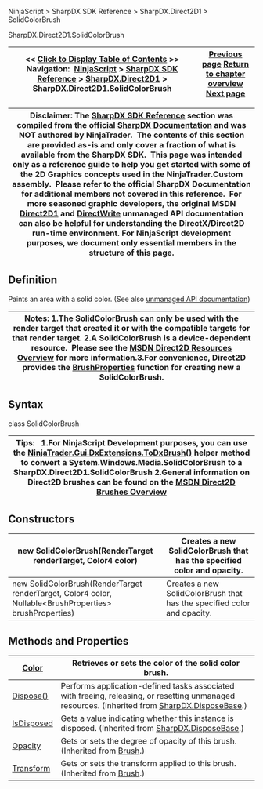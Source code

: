 ﻿
NinjaScript \> SharpDX SDK Reference \> SharpDX.Direct2D1 \> SolidColorBrush

SharpDX.Direct2D1\.SolidColorBrush

| \<\< [Click to Display Table of Contents](sharpdx_direct2d1_solidcolorbrush.md) \>\> **Navigation:**     [NinjaScript](ninjascript.md) \> [SharpDX SDK Reference](sharpdx_sdk_reference.md) \> [SharpDX.Direct2D1](sharpdx_direct2d1.md) \> SharpDX.Direct2D1\.SolidColorBrush | [Previous page](sharpdx_direct2d1_rendertarget_transform.md) [Return to chapter overview](sharpdx_direct2d1.md) [Next page](sharpdx_direct2d1_solidcolorbrush_color.md) |
| --- | --- |

| Disclaimer: The [SharpDX SDK Reference](sharpdx_sdk_reference.md) section was compiled from the official [SharpDX Documentation](http://sharpdx.org/) and was NOT authored by NinjaTrader.  The contents of this section are provided as\-is and only cover a fraction of what is available from the SharpDX SDK.  This page was intended only as a reference guide to help you get started with some of the 2D Graphics concepts used in the NinjaTrader.Custom assembly.  Please refer to the official SharpDX Documentation for additional members not covered in this reference.  For more seasoned graphic developers, the original MSDN [Direct2D1](https://msdn.microsoft.com/en-us/library/windows/desktop/dd370990.aspx) and [DirectWrite](https://msdn.microsoft.com/en-us/library/windows/desktop/dd368038.aspx) unmanaged API documentation can also be helpful for understanding the DirectX/Direct2D run\-time environment. For NinjaScript development purposes, we document only essential members in the structure of this page. |
| --- |

## Definition
Paints an area with a solid color.
(See also [unmanaged API documentation](http://msdn.microsoft.com/en-us/library/dd372207.aspx))
 

| Notes:  1\.The SolidColorBrush can only be used with the render target that created it or with the compatible targets for that render target. 2\.A SolidColorBrush is a device\-dependent resource.  Please see the [MSDN Direct2D Resources Overview](https://msdn.microsoft.com/en-us/library/dd756757(v=vs.85).aspx) for more information.3\.For convenience, Direct2D provides the [BrushProperties](sharpdx_direct2d1_brushproperties.md) function for creating new a SolidColorBrush. |
| --- |

## Syntax
class SolidColorBrush
 

| Tips:   1\.For NinjaScript Development purposes, you can use the [NinjaTrader.Gui.DxExtensions.ToDxBrush()](dxextensions_todxbrush.md) helper method to convert a System.Windows.Media.SolidColorBrush to a SharpDX.Direct2D1\.SolidColorBrush 2\.General information on Direct2D brushes can be found on the [MSDN Direct2D Brushes Overview](https://msdn.microsoft.com/en-us/library/dd756651(v=vs.85).aspx) |
| --- |
## 
## Constructors

| new SolidColorBrush(RenderTarget renderTarget, Color4 color) | Creates a new SolidColorBrush that has the specified color and opacity. |
| --- | --- |
| new SolidColorBrush(RenderTarget renderTarget, Color4 color, Nullable\<BrushProperties\> brushProperties) | Creates a new SolidColorBrush that has the specified color and opacity. |
## 
## 
## Methods and Properties

| [Color](sharpdx_direct2d1_solidcolorbrush_color.md) | Retrieves or sets the color of the solid color brush. |
| --- | --- |
| [Dispose()](sharpdx_disposebase_dispose.md) | Performs application\-defined tasks associated with freeing, releasing, or resetting unmanaged resources. (Inherited from [SharpDX.DisposeBase](sharpdx_disposebase.md).) |
| [IsDisposed](sharpdx_disposebase_isdisposed.md) | Gets a value indicating whether this instance is disposed. (Inherited from [SharpDX.DisposeBase](sharpdx_disposebase.md).) |
| [Opacity](sharpdx_direct2d1_brush_opacity.md) | Gets or sets the degree of opacity of this brush.  (Inherited from [Brush](sharpdx_direct2d1_brush.md).) |
| [Transform](sharpdx_direct2d1_brush_transform.md) | Gets or sets the transform applied to this brush.  (Inherited from [Brush](sharpdx_direct2d1_brush.md).) |

